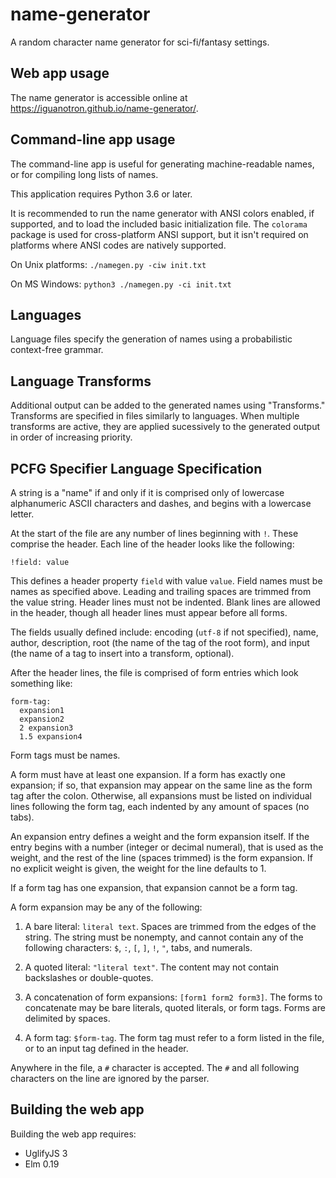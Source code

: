 # name-generator
A random character name generator for sci-fi/fantasy settings.

## Web app usage
The name generator is accessible online at <https://iguanotron.github.io/name-generator/>.

## Command-line app usage
The command-line app is useful for generating machine-readable names,
or for compiling long lists of names.

This application requires Python 3.6 or later.

It is recommended to run the name generator with ANSI colors enabled,
if supported, and to load the included basic initialization file. The
`colorama` package is used for cross-platform ANSI support, but it
isn't required on platforms where ANSI codes are natively supported.

On Unix platforms: `./namegen.py -ciw init.txt`

On MS Windows: `python3 ./namegen.py -ci init.txt`

## Languages
Language files specify the generation of names using a probabilistic
context-free grammar.

## Language Transforms
Additional output can be added to the generated names using "Transforms."
Transforms are specified in files similarly to languages. When multiple
transforms are active, they are applied sucessively to the generated output
in order of increasing priority.

## PCFG Specifier Language Specification

A string is a "name" if and only if it is comprised only of lowercase
alphanumeric ASCII characters and dashes, and begins with a lowercase
letter.


At the start of the file are any number of lines beginning with `!`.
These comprise the header. Each line of the header looks like
the following:

```
!field: value
```

This defines a header property `field` with value `value`.
Field names must be names as specified above. Leading and trailing
spaces are
trimmed from the value string. Header lines must not be indented. Blank
lines
are allowed in the header, though all header lines must appear before all
forms.

The fields usually defined include: encoding (`utf-8` if not specified),
name, author, description, root (the name of the tag of the root form),
and input (the name of a tag to insert into a transform, optional).


After the header lines, the file is comprised of form entries which
look something like:

```
form-tag:
  expansion1
  expansion2
  2 expansion3
  1.5 expansion4
```

Form tags must be names.

A form must have at least one expansion. If a form has exactly one
expansion;
if so, that expansion may appear on the same line as the form tag after
the colon. Otherwise, all expansions must be listed on individual
lines following the form tag, each indented by any amount of spaces
(no tabs).

An expansion entry defines a weight and the form expansion itself. If the
entry begins with a number (integer or decimal numeral), that is used as
the weight, and the rest of the line (spaces trimmed) is the
form expansion. If no explicit weight is given, the weight for the line defaults to 1.

If a form tag has one expansion, that expansion cannot be a form tag.


A form expansion may be any of the following:

 1. A bare literal: `literal text`.
    Spaces are trimmed from the edges of the string. The string must be
    nonempty, and cannot contain any of the following characters:
    `$`, `:`, `[`, `]`, `!`, `"`, tabs, and numerals.

 2. A quoted literal: `"literal text"`.
    The content may not contain backslashes or double-quotes.

 3. A concatenation of form expansions: `[form1 form2 form3]`.
    The forms to concatenate may be bare literals, quoted literals,
    or form tags. Forms are delimited by spaces.

 4. A form tag: `$form-tag`.
    The form tag must refer to a form listed in the file, or to an input
    tag defined in the header.


Anywhere in the file, a `#` character is accepted. The `#` and
all following characters on the line are ignored by the parser.

## Building the web app
Building the web app requires:

* UglifyJS 3
* Elm 0.19
